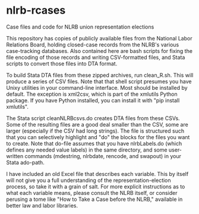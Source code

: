 # nlrb-rcases
Case files and code for NLRB union representation elections

This repository has copies of publicly available files from the National Labor Relations Board, holding closed-case records from the NLRB's various case-tracking databases. Also contained here are bash scripts for fixing the file encoding of those records and writing CSV-formatted files, and Stata scripts to convert those files into DTA format.

To build Stata DTA files from these zipped archives, run clean_R.sh. This will produce a series of CSV files. Note that that shell script presumes you have Unixy utilities in your command-line interface. Most should be installed by default. The exception is xml2csv, which is part of the xmlutils Python package. If you have Python installed, you can install it with "pip install xmlutils".

The Stata script cleanNLRBcsvs.do creates DTA files from these CSVs. Some of the resulting files are a good deal smaller than the CSV, some are larger (especially if the CSV had long strings). The file is structured such that you can selectively highlight and "do" the blocks for the files you want to create. Note that do-file assumes that you have nlrbLabels.do (which defines any needed value labels) in the same directory, and some user-written commands (mdestring, nlrbdate, rencode, and swapout) in your Stata ado-path.

I have included an old Excel file that describes each variable. This by itself will not give you a full understanding of the representation-election process, so take it with a grain of salt. For more explicit instructions as to what each variable means, please consult the NLRB itself, or consider perusing a tome like "How to Take a Case before the NLRB," available in better law and labor libraries.
